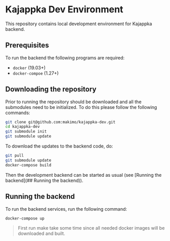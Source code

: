 # Kajappka Dev Environment

This repository contains local development environment for Kajappka
backend.

## Prerequisites

To run the backend the following programs are required:

* `docker` (19.03+)
* `docker-compoe` (1.27+)

## Downloading the repository

Prior to running the repository should be downloaded and all the
submodules need to be initialized. To do this please follow the
following commands:

```bash
git clone git@github.com:makimo/kajappka-dev.git
cd kajappka-dev
git submodule init
git submodule update
```

To download the updates to the backend code, do:

```bash
git pull
git submodule update
docker-compose build
```

Then the development backend can be started as usual (see
[Running the backend](## Running the backend)).

## Running the backend

To run the backend services, run the following command:

```bash
docker-compose up
```

> First run make take some time since all needed docker images will be
> downloaded and built.
